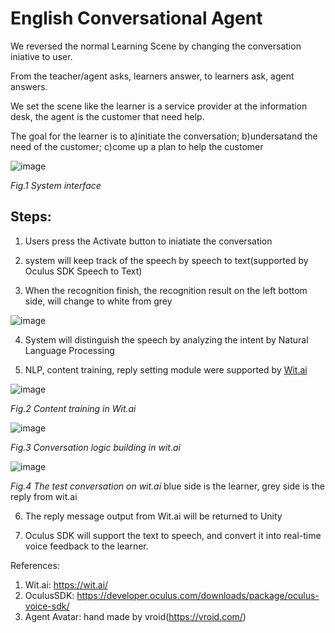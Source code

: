 # English Conversational Agent

We reversed the normal Learning Scene by changing the conversation iniative to user.

From the teacher/agent asks, learners answer, to learners ask, agent answers.

We set the scene like the learner is a service provider at the information desk,
the agent is the customer that need help.

The goal for the learner is to a)initiate the conversation; b)undersatand the need of the customer; c)come up a plan to help the customer

![image](https://github.com/kokoL152/conversational-agent/assets/147573258/7cef0ffb-94c1-4222-b81e-16eb84fe5011)

_Fig.1 System interface_

## Steps:

1. Users press the Activate button to iniatiate the conversation

2. system will keep track of the speech by speech to text(supported by Oculus SDK Speech to Text)
   
3. When the recognition finish, the recognition result on the left bottom side, will change to white from grey

![image](https://github.com/kokoL152/conversational-agent/assets/147573258/6d431f26-2a36-4617-8e24-a7ada2ed32ef)

4. System will distinguish the speech by analyzing the intent by Natural Language Processing
   
5. NLP, content training, reply setting module were supported by [Wit.ai](https://wit.ai/)

![image](https://github.com/kokoL152/conversational-agent/assets/147573258/fefff8e6-945c-4349-a9ad-4714b28f8551)

_Fig.2 Content training in Wit.ai_

![image](https://github.com/kokoL152/conversational-agent/assets/147573258/69cae0a0-d310-4b4a-b663-85448dc28c13)

_Fig.3 Conversation logic building in wit.ai_


![image](https://github.com/kokoL152/conversational-agent/assets/147573258/3e7bf397-d1c0-42b0-a25a-115dcfdacc17)

_Fig.4 The test conversation on wit.ai_
blue side is the learner, grey side is the reply from wit.ai

6. The reply message output from Wit.ai will be returned to Unity

7. Oculus SDK will support the text to speech, and convert it into real-time voice feedback to the learner.

References:
1. Wit.ai: https://wit.ai/
2. OculusSDK: https://developer.oculus.com/downloads/package/oculus-voice-sdk/
3. Agent Avatar: hand made by vroid(https://vroid.com/)

   
